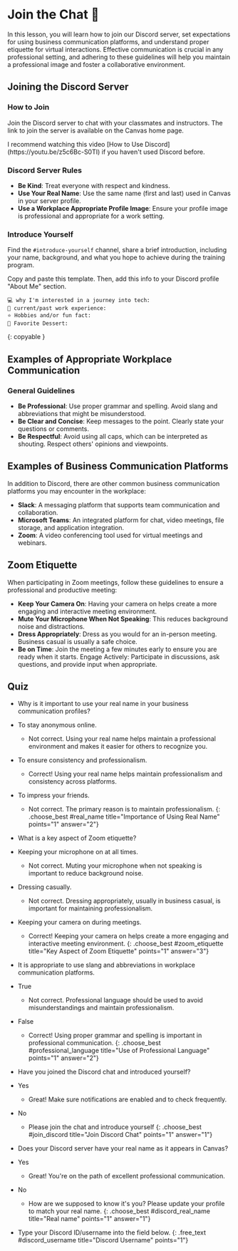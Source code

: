 # Join the Chat 💬

In this lesson, you will learn how to join our Discord server, set expectations for using business communication platforms, and understand proper etiquette for virtual interactions. Effective communication is crucial in any professional setting, and adhering to these guidelines will help you maintain a professional image and foster a collaborative environment.

## Joining the Discord Server

### How to Join

Join the Discord server to chat with your classmates and instructors. The link to join the server is available on the Canvas home page.

<aside>
  I recommend watching this video [How to Use Discord](https://youtu.be/z5c6Bc-S0TI) if you haven't used Discord before.
</aside>

### Discord Server Rules

- **Be Kind**: Treat everyone with respect and kindness.
- **Use Your Real Name**: Use the same name (first and last) used in Canvas in your server profile.
- **Use a Workplace Appropriate Profile Image**: Ensure your profile image is professional and appropriate for a work setting.

### Introduce Yourself

Find the `#introduce-yourself` channel, share a brief introduction, including your name, background, and what you hope to achieve during the training program.

Copy and paste this template. Then, add this info to your Discord profile "About Me" section.
```
💻 why I'm interested in a journey into tech: 
💼 current/past work experience:
⭐️ Hobbies and/or fun fact:
🍦 Favorite Dessert:
```
{: copyable }

## Examples of Appropriate Workplace Communication

### General Guidelines

- **Be Professional**: Use proper grammar and spelling. Avoid slang and abbreviations that might be misunderstood.
- **Be Clear and Concise**: Keep messages to the point. Clearly state your questions or comments.
- **Be Respectful**: Avoid using all caps, which can be interpreted as shouting. Respect others' opinions and viewpoints.

## Examples of Business Communication Platforms

In addition to Discord, there are other common business communication platforms you may encounter in the workplace:

- **Slack**: A messaging platform that supports team communication and collaboration.
- **Microsoft Teams**: An integrated platform for chat, video meetings, file storage, and application integration.
- **Zoom**: A video conferencing tool used for virtual meetings and webinars.

## Zoom Etiquette

When participating in Zoom meetings, follow these guidelines to ensure a professional and productive meeting:

- **Keep Your Camera On**: Having your camera on helps create a more engaging and interactive meeting environment.
- **Mute Your Microphone When Not Speaking**: This reduces background noise and distractions.
- **Dress Appropriately**: Dress as you would for an in-person meeting. Business casual is usually a safe choice.
- **Be on Time**: Join the meeting a few minutes early to ensure you are ready when it starts.
Engage Actively: Participate in discussions, ask questions, and provide input when appropriate.

## Quiz

- Why is it important to use your real name in your business communication profiles?
- To stay anonymous online.
  - Not correct. Using your real name helps maintain a professional environment and makes it easier for others to recognize you.
- To ensure consistency and professionalism.
  - Correct! Using your real name helps maintain professionalism and consistency across platforms.
- To impress your friends.
  - Not correct. The primary reason is to maintain professionalism.
{: .choose_best #real_name title="Importance of Using Real Name" points="1" answer="2"}

- What is a key aspect of Zoom etiquette?
- Keeping your microphone on at all times.
  - Not correct. Muting your microphone when not speaking is important to reduce background noise.
- Dressing casually.
  - Not correct. Dressing appropriately, usually in business casual, is important for maintaining professionalism.
- Keeping your camera on during meetings.
  - Correct! Keeping your camera on helps create a more engaging and interactive meeting environment.
{: .choose_best #zoom_etiquette title="Key Aspect of Zoom Etiquette" points="1" answer="3"}

- It is appropriate to use slang and abbreviations in workplace communication platforms.
- True
  - Not correct. Professional language should be used to avoid misunderstandings and maintain professionalism.
- False
  - Correct! Using proper grammar and spelling is important in professional communication.
{: .choose_best #professional_language title="Use of Professional Language" points="1" answer="2"}

- Have you joined the Discord chat and introduced yourself?
- Yes
  - Great! Make sure notifications are enabled and to check frequently.
- No
  - Please join the chat and introduce yourself
{: .choose_best #join_discord title="Join Discord Chat" points="1" answer="1"}

- Does your Discord server have your real name as it appears in Canvas?
- Yes
  - Great! You're on the path of excellent professional communication.
- No
  - How are we supposed to know it's you? Please update your profile to match your real name. 
{: .choose_best #discord_real_name title="Real name" points="1" answer="1"}

- Type your Discord ID/username into the field below.
{: .free_text #discord_username title="Discord Username" points="1"}

